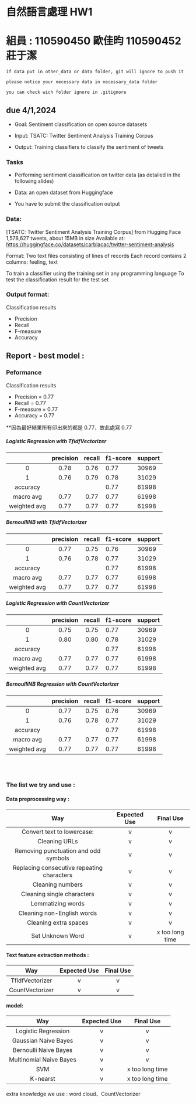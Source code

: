 # 自然語言處理 HW1

# 組員 : 110590450 歐佳昀 110590452 莊于潔

```
if data put in other_data or data folder, git will ignore to push it

please notice your necessary data in necessary_data folder

you can check wich folder ignore in .gitignore
```

## due 4/1,2024

- Goal: Sentiment classification on open source datasets

- Input: TSATC: Twitter Sentiment Analysis Training Corpus

- Output: Training classifiers to classify the sentiment of tweets

### Tasks

- Performing sentiment classification on twitter data (as detailed in the following slides)

- Data: an open dataset from Huggingface

- You have to submit the classification output

### Data:

[TSATC: Twitter Sentiment Analysis Training Corpus] from Hugging Face
1,578,627 tweets, about 15MB in size
Available at:
https://huggingface.co/datasets/carblacac/twitter-sentiment-analysis

Format:
Two text files consisting of lines of records
Each record contains 2 columns: feeling, text

To train a classifier using the training set in any programming language
To test the classification result for the test set

### Output format:

Classification results

- Precision
- Recall
- F-measure
- Accuracy

## Report - best model :

### Peformance

Classification results

- Precision = 0.77
- Recall = 0.77
- F-measure = 0.77
- Accuracy = 0.77

\*\*因為最好結果所有印出來的都是 0.77，故此處寫 0.77

##### Logistic Regression with TfidfVectorizer

|              | precision | recall | f1-score | support |
| :----------: | :-------: | :----: | -------- | ------- |
|      0       |   0.78    |  0.76  | 0.77     | 30969   |
|      1       |   0.76    |  0.79  | 0.78     | 31029   |
|   accuracy   |           |        | 0.77     | 61998   |
|  macro avg   |   0.77    |  0.77  | 0.77     | 61998   |
| weighted avg |   0.77    |  0.77  | 0.77     | 61998   |

##### BernoulliNB with TfidfVectorizer

|              | precision | recall | f1-score | support |
| :----------: | :-------: | :----: | -------- | ------- |
|      0       |   0.77    |  0.75  | 0.76     | 30969   |
|      1       |   0.76    |  0.78  | 0.77     | 31029   |
|   accuracy   |           |        | 0.77     | 61998   |
|  macro avg   |   0.77    |  0.77  | 0.77     | 61998   |
| weighted avg |   0.77    |  0.77  | 0.77     | 61998   |

##### Logistic Regression with CountVectorizer

|              | precision | recall | f1-score | support |
| :----------: | :-------: | :----: | -------- | ------- |
|      0       |   0.75    |  0.75  | 0.77     | 30969   |
|      1       |   0.80    |  0.80  | 0.78     | 31029   |
|   accuracy   |           |        | 0.77     | 61998   |
|  macro avg   |   0.77    |  0.77  | 0.77     | 61998   |
| weighted avg |   0.77    |  0.77  | 0.77     | 61998   |

##### BernoulliNB Regression with CountVectorizer

|              | precision | recall | f1-score | support |
| :----------: | :-------: | :----: | -------- | ------- |
|      0       |   0.77    |  0.75  | 0.76     | 30969   |
|      1       |   0.76    |  0.78  | 0.77     | 31029   |
|   accuracy   |           |        | 0.77     | 61998   |
|  macro avg   |   0.77    |  0.77  | 0.77     | 61998   |
| weighted avg |   0.77    |  0.77  | 0.77     | 61998   |

<br>
<br>

### The list we try and use :

#### Data preprocessing way :

|                    Way                     | Expected Use |    Final Use    |
| :----------------------------------------: | :----------: | :-------------: |
|         Convert text to lowercase:         |      v       |        v        |
|               Cleaning URLs                |      v       |        v        |
|    Removing punctuation and odd symbols    |      v       |        v        |
| Replacing consecutive repeating characters |      v       |        v        |
|              Cleaning numbers              |      v       |        v        |
|         Cleaning single characters         |      v       |        v        |
|             Lemmatizing words              |      v       |        v        |
|         Cleaning non-English words         |      v       |        v        |
|           Cleaning extra spaces            |      v       |        v        |
|              Set Unknown Word              |      v       | x too long time |

#### Text feature extraction methods :

|       Way       | Expected Use | Final Use |
| :-------------: | :----------: | :-------: |
| TfidfVectorizer |      v       |     v     |
| CountVectorizer |      v       |     v     |

#### model:

|           Way           | Expected Use |    Final Use    |
| :---------------------: | :----------: | :-------------: |
|   Logistic Regression   |      v       |        v        |
|  Gaussian Naive Bayes   |      v       |        v        |
|  Bernoulli Naive Bayes  |      v       |        v        |
| Multinomial Naive Bayes |      v       |        v        |
|           SVM           |      v       | x too long time |
|        K-nearst         |      v       | x too long time |

extra knowledge we use : word cloud、CountVectorizer
